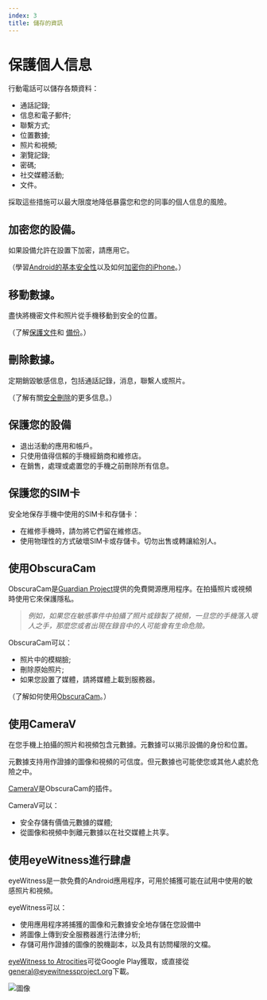 ```yaml
---
index: 3
title: 儲存的資訊
---
```

# 保護個人信息

行動電話可以儲存各類資料：

*   通話記錄;
*   信息和電子郵件;
*   聯繫方式;
*   位置數據;
*   照片和視頻;
*   瀏覽記錄;
*   密碼;
*   社交媒體活動;
*   文件。

採取這些措施可以最大限度地降低暴露您和您的同事的個人信息的風險。

## 加密您的設備。

如果設備允許在設置下加密，請應用它。

（學習[Android的基本安全性](umbrella://lesson/android)以及如何[加密你的iPhone](umbrella://lesson/encrypt-your-iphone)。）

## 移動數據。

盡快將機密文件和照片從手機移動到安全的位置。

（了解[保護文件](umbrella://lesson/protecting-files)和
[備份](umbrella://lesson/backing-up)。）

## 刪除數據。

定期銷毀敏感信息，包括通話記錄，消息，聯繫人或照片。

（了解有關[安全刪除](umbrella://lesson/safely-deleting)的更多信息。）

## 保護您的設備

*   退出活動的應用和帳戶。
*   只使用值得信賴的手機經銷商和維修店。
*   在銷售，處理或處置您的手機之前刪除所有信息。

## 保護您的SIM卡

安全地保存手機中使用的SIM卡和存儲卡：

*   在維修手機時，請勿將它們留在維修店。
*   使用物理性的方式破壞SIM卡或存儲卡。切勿出售或轉讓給別人。

## 使用ObscuraCam

ObscuraCam是[Guardian Project](https://guardianproject.info/)提供的免費開源應用程序。在拍攝照片或視頻時使用它來保護隱私。

> *例如，如果您在敏感事件中拍攝了照片或錄製了視頻，一旦您的手機落入壞人之手，那麼您或者出現在錄音中的人可能會有生命危險。*

ObscuraCam可以：

*   照片中的模糊臉;
*   刪除原始照片;
*   如果您設置了媒體，請將媒體上載到服務器。

（了解如何使用[ObscuraCam](umbrella://tools/obscuracam)。）

## 使用CameraV

在您手機上拍攝的照片和視頻包含元數據。元數據可以揭示設備的身份和位置。

元數據支持用作證據的圖像和視頻的可信度。但元數據也可能使您或其他人處於危險之中。

[CameraV](https://guardianproject.info/apps/camerav/)是ObscuraCam的插件。

CameraV可以：

*   安全存儲有價值元數據的媒體;
*   從圖像和視頻中剝離元數據以在社交媒體上共享。

## 使用eyeWitness進行肆虐

eyeWitness是一款免費的Android應用程序，可用於捕獲可能在試用中使用的敏感照片和視頻。

eyeWitness可以：

*   使用應用程序將捕獲的圖像和元數據安全地存儲在您設備中
*   將圖像上傳到安全服務器進行法律分析;
*   存儲可用作證據的圖像的脫機副本，以及具有訪問權限的文檔。

[eyeWitness to Atrocities](http://www.eyewitnessproject.org/)可從Google Play獲取，或直接從[general@eyewitnessproject.org](general@eyewitnessproject.org)下載。

![圖像](mobile3.png)